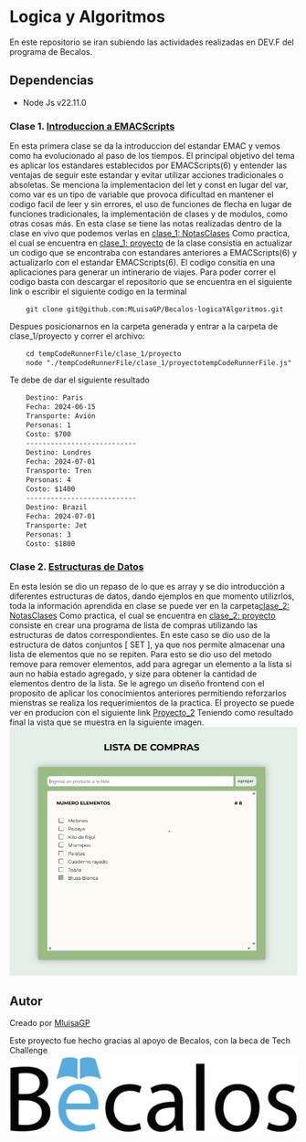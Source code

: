 # Logica y Algoritmos

En este repositorio se iran subiendo las actividades realizadas en DEV.F del programa de Becalos.

## Dependencias
* Node Js v22.11.0
### Clase 1. [Introduccion a EMACScripts](https://github.com/MLuisaGP/Becalos-logicaYAlgoritmos/tree/main/clase_1)

En esta primera clase se da la introduccion del estandar EMAC y vemos como ha evolucionado al paso de los tiempos. El principal objetivo del tema es aplicar los estandares establecidos por EMACScripts(6) y entender las ventajas de seguir este estandar y evitar utilizar acciones tradicionales o absoletas. Se menciona la implementacion del let y const en lugar del var, como var es un tipo de variable que provoca dificultad en mantener el codigo facil de leer y sin errores, el uso de funciones de flecha en lugar de funciones tradicionales, la implementación de clases y de modulos, como otras cosas más.
En esta clase se tiene las notas realizadas dentro de la clase en vivo que podemos verlas en [clase_1: NotasClases](https://github.com/MLuisaGP/Becalos-logicaYAlgoritmos/tree/main/clase_1/notasClase)
Como practica, el cual se encuentra en [clase_1: proyecto](https://github.com/MLuisaGP/Becalos-logicaYAlgoritmos/tree/main/clase_1/proyecto) de la clase consistia en actualizar un codigo que se encontraba con estandares anteriores a EMACScripts(6) y actualizarlo con el estandar EMACScripts(6). El codigo consitia en una aplicaciones para generar un intinerario de viajes. 
Para poder correr el codigo basta con descargar el repositorio que se encuentra en el siguiente link o escribir el siguiente codigo en la terminal

        git clone git@github.com:MLuisaGP/Becalos-logicaYAlgoritmos.git


Despues posicionarnos en la carpeta generada y entrar a la carpeta de clase_1/proyecto y correr el archivo:

        cd tempCodeRunnerFile/clase_1/proyecto
        node "./tempCodeRunnerFile/clase_1/proyectotempCodeRunnerFile.js"
        
Te debe de dar el siguiente resultado 

        Destino: Paris
        Fecha: 2024-06-15
        Transporte: Avión
        Personas: 1
        Costo: $700
        ---------------------------
        Destino: Londres
        Fecha: 2024-07-01
        Transporte: Tren
        Personas: 4
        Costo: $1400
        ---------------------------
        Destino: Brazil
        Fecha: 2024-07-01
        Transporte: Jet
        Personas: 3
        Costo: $1800


### Clase 2. [Estructuras de Datos](https://github.com/MLuisaGP/Becalos-logicaYAlgoritmos/tree/main/clase_2)

En esta lesión se dio un repaso de lo que es array y se dio introducción a diferentes estructuras de datos, dando ejemplos en que momento utilizrlos, toda la información aprendida en clase se puede ver en la carpeta[clase_2: NotasClases](https://github.com/MLuisaGP/Becalos-logicaYAlgoritmos/tree/main/clase_2/notasClase)
Como practica, el cual se encuentra en [clase_2: proyecto](https://github.com/MLuisaGP/Becalos-logicaYAlgoritmos/tree/main/clase_2/proyecto) consiste en crear una programa de lista de compras utilizando las estructuras de datos correspondientes. En este caso se dio uso de la estructura de datos conjuntos [ SET ], ya que nos permite almacenar una lista de elementos que no se repiten. Para esto se dio uso del metodo remove para remover elementos, add para agregar un elemento a la lista si aun no habia estado agregado, y size para obtener la cantidad de elementos dentro de la lista. Se le agrego un diseño frontend con el proposito de aplicar los conocimientos anteriores permitiendo reforzarlos mienstras se realiza los requerimientos de la practica.
El proyecto se puede ver en producion con el siguiente link [Proyecto_2](https://mluisagp.github.io/Becalos-logicaYAlgoritmos/clase_2/proyecto/)
Teniendo como resultado final la vista que se muestra en la siguiente imagen.
![proyecto_2](assets/proyecto_2.png)

## Autor

Creado por [MluisaGP](https://github.com/MLuisaGP)

Este proyecto fue hecho gracias al apoyo de Becalos, con la beca de Tech Challenge
![Logo becalos](assets/becalos.png)